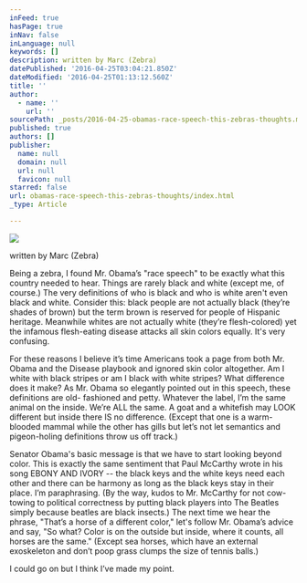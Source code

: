 ```yaml
---
inFeed: true
hasPage: true
inNav: false
inLanguage: null
keywords: []
description: written by Marc (Zebra)
datePublished: '2016-04-25T03:04:21.850Z'
dateModified: '2016-04-25T01:13:12.560Z'
title: ''
author:
  - name: ''
    url: ''
sourcePath: _posts/2016-04-25-obamas-race-speech-this-zebras-thoughts.md
published: true
authors: []
publisher:
  name: null
  domain: null
  url: null
  favicon: null
starred: false
url: obamas-race-speech-this-zebras-thoughts/index.html
_type: Article

---
```

![](https://the-grid-user-content.s3-us-west-2.amazonaws.com/d25acd58-2952-49d8-84b2-7e3f45e59554.jpg)

written by Marc (Zebra)

Being a zebra, I found Mr. Obamaʼs "race speech" to be exactly what this country needed to hear. Things are rarely black and white (except me, of course.) The very definitions of who is black and who is white aren't even black and white. Consider this: black people are not actually black (theyʼre shades of brown) but the term brown is reserved for people of Hispanic heritage. Meanwhile whites are not actually white (theyʼre flesh-colored) yet the infamous flesh-eating disease attacks all skin colors equally. It's very confusing.

For these reasons I believe itʼs time Americans took a page from both Mr. Obama and the Disease playbook and ignored skin color altogether. Am I white with black stripes or am I black with white stripes? What difference does it make? As Mr. Obama so elegantly pointed out in this speech, these definitions are old- fashioned and petty. Whatever the label, Iʼm the same animal on the inside. Weʼre ALL the same. A goat and a whitefish may LOOK different but inside there IS no difference. (Except that one is a warm-blooded mammal while the other has gills but letʼs not let semantics and pigeon-holing definitions throw us off track.) 

Senator Obama's basic message is that we have to start looking beyond color. This is exactly the same sentiment that Paul McCarthy wrote in his song EBONY AND IVORY -- the black keys and the white keys need each other and there can be harmony as long as the black keys stay in their place. Iʼm paraphrasing. (By the way, kudos to Mr. McCarthy for not cow-towing to political correctness by putting black players into The Beatles simply because beatles are black insects.) The next time we hear the phrase, "Thatʼs a horse of a different color," let's follow Mr. Obamaʼs advice and say, "So what? Color is on the outside but inside, where it counts, all horses are the same." (Except sea horses, which have an external exoskeleton and donʼt poop grass clumps the size of tennis balls.) 

I could go on but I think Iʼve made my point.